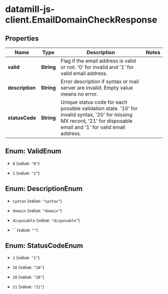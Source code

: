 # datamill-js-client.EmailDomainCheckResponse

## Properties
Name | Type | Description | Notes
------------ | ------------- | ------------- | -------------
**valid** | **String** | Flag if the email address is valid or not. &#39;0&#39; for invalid and &#39;1&#39; for valid email address. | 
**description** | **String** | Error description if syntax or mail server are invalid. Empty value means no error. | 
**statusCode** | **String** | Unique status code for each possible validation state. &#39;10&#39; for invalid syntax, &#39;20&#39; for missing MX record, &#39;21&#39; for disposable email and &#39;1&#39; for valid email address. | 


<a name="ValidEnum"></a>
## Enum: ValidEnum


* `0` (value: `"0"`)

* `1` (value: `"1"`)




<a name="DescriptionEnum"></a>
## Enum: DescriptionEnum


* `syntax` (value: `"syntax"`)

* `domain` (value: `"domain"`)

* `disposable` (value: `"disposable"`)

* `` (value: `""`)




<a name="StatusCodeEnum"></a>
## Enum: StatusCodeEnum


* `1` (value: `"1"`)

* `10` (value: `"10"`)

* `20` (value: `"20"`)

* `21` (value: `"21"`)




